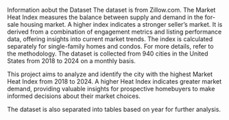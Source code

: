 Information aobut the Dataset
The dataset is from Zillow.com. 
The Market Heat Index measures the balance between supply and demand in the for-sale housing market. A higher index indicates a stronger seller’s market. It is derived from a combination of engagement metrics and listing performance data, offering insights into current market trends. The index is calculated separately for single-family homes and condos. For more details, refer to the methodology.
The dataset is collected from 940 cities in the United States from 2018 to 2024 on a monthly basis. 

This project aims to analyze and identify the city with the highest Market Heat Index from 2018 to 2024. A higher Heat Index indicates greater market demand, providing valuable insights for prospective homebuyers to make informed decisions about their market choices.

The dataset is also separated into tables based on year for further analysis. 